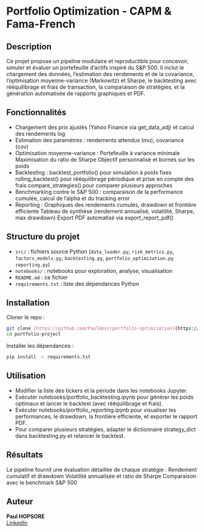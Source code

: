 
# Portfolio Optimization - CAPM & Fama-French

## Description
Ce projet propose un pipeline modulaire et reproductible pour concevoir, simuler et évaluer un portefeuille d’actifs inspiré du S&P 500. Il inclut le chargement des données, l’estimation des rendements et de la covariance, l’optimisation moyenne-variance (Markowitz) et Sharpe, le backtesting avec rééquilibrage et frais de transaction, la comparaison de stratégies, et la génération automatisée de rapports graphiques et PDF.

## Fonctionnalités
- Chargement des prix ajustés (Yahoo Finance via get_data_adj) et calcul des rendements log
- Estimation des paramètres : rendements attendus (mu), covariance (cov)
- Optimisation moyenne-variance :
    Portefeuille à variance minimale
    Maximisation du ratio de Sharpe
    Objectif personnalisé et bornes sur les poids
- Backtesting :
    backtest_portfolio() pour simulation à poids fixes
    rolling_backtest() pour rééquilibrage périodique et prise en compte des frais
    compare_strategies() pour comparer plusieurs approches
- Benchmarking contre le S&P 500 : comparaison de la performance cumulée, calcul de l’alpha et du tracking error
- Reporting :
    Graphiques des rendements cumulés, drawdown et frontière efficiente
    Tableau de synthèse (rendement annualisé, volatilité, Sharpe, max drawdown)
    Export PDF automatisé via export_report_pdf()  

## Structure du projet
- `src/` : fichiers source Python (`data_loader.py`, `risk_metrics.py`, `factors_models.py`, `backtesting.py`, `portfolio_optimization.py` `reporting.py`)  
- `notebooks/` : notebooks pour exploration, analyse, visualisation  
- `README.md` : ce fichier  
- `requirements.txt` : liste des dépendances Python  

## Installation
Cloner le repo :  
```bash
git clone [https://github.com/PaulHpsr/portfolio-optimization](https://github.com/PaulHpsr/portfolio-optimization)
cd portfolio-project
```

Installer les dépendances :  
```bash
pip install -r requirements.txt
```

## Utilisation
- Modifier la liste des tickers et la période dans les notebooks Jupyter.  
- Exécuter notebooks/portfolio_backtesting.ipynb pour générer les poids optimaux et lancer le backtest (avec rééquilibrage et frais). 
- Exécuter notebooks/portfolio_reporting.ipynb pour visualiser les performances, le drawdown, la frontière efficiente, et exporter le rapport PDF. 
- Pour comparer plusieurs stratégies, adapter le dictionnaire strategy_dict dans backtesting.py et relancer le backtest.  

## Résultats
Le pipeline fournit une évaluation détaillée de chaque stratégie :
    Rendement cumulatif et drawdown
    Volatilité annualisée et ratio de Sharpe
    Comparaison avec le benchmark S&P 500

## Auteur
**Paul HOPSORE**  
[LinkedIn](https://www.linkedin.com/in/paul-hopsore-19576732a/)
